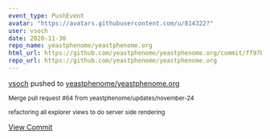 ```yaml
---
event_type: PushEvent
avatar: "https://avatars.githubusercontent.com/u/814322?"
user: vsoch
date: 2020-11-30
repo_name: yeastphenome/yeastphenome.org
html_url: https://github.com/yeastphenome/yeastphenome.org/commit/ff97b3d273e422bcef84f540bc51814b1e106166
repo_url: https://github.com/yeastphenome/yeastphenome.org
---
```


<a href='https://github.com/vsoch' target='_blank'>vsoch</a> pushed to <a href='https://github.com/yeastphenome/yeastphenome.org' target='_blank'>yeastphenome/yeastphenome.org</a>

<small>Merge pull request #64 from yeastphenome/updates/november-24

refactoring all explorer views to do server side rendering</small>

<a href='https://github.com/yeastphenome/yeastphenome.org/commit/ff97b3d273e422bcef84f540bc51814b1e106166' target='_blank'>View Commit</a>